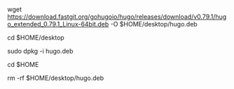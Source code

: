 wget https://download.fastgit.org/gohugoio/hugo/releases/download/v0.79.1/hugo_extended_0.79.1_Linux-64bit.deb -O $HOME/desktop/hugo.deb

cd $HOME/desktop

sudo dpkg -i hugo.deb

cd $HOME

rm -rf $HOME/desktop/hugo.deb
